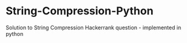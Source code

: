 # String-Compression-Python
Solution to String Compression Hackerrank question - implemented in python
